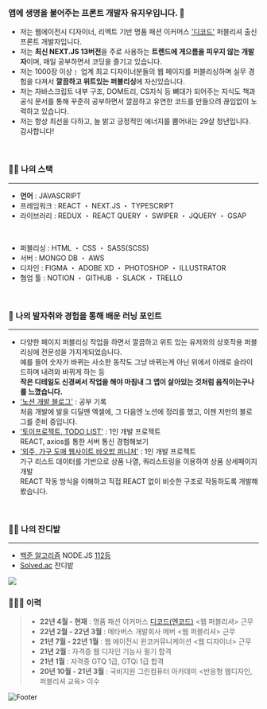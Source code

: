 ### <br/>앱에 생명을 불어주는 프론트 개발자 유지우입니다. 👋
- 저는 웹에이전시 디자이너, 리엑트 기반 명품 패션 이커머스 ['디코드'](https://www.itsdcode.com/) 퍼블리셔 출신 프론트 개발자입니다.
- 저는 **최신 NEXT.JS 13버전**을 주로 사용하는 **트렌드에 게으름을 피우지 않는 개발자**이며, 매일 공부하면서 코딩을 즐기고 있습니다.
- 저는 1000장 이상﹗ 업계 최고 디자이너분들의 웹 페이지를 퍼블리싱하며 실무 경험을 다져서 **깔끔하고 위트있는 퍼블리싱**에 자신있습니다.
- 저는 자바스크립트 내부 구조, DOM트리, CS지식 등 뼈대가 되어주는 지식도 책과 공식 문서를 통해 꾸준히 공부하면서 깔끔하고 유연한 코드를 만들으려 끊임없이 노력하고 있습니다.
- 저는 항상 최선을 다하고, 늘 밝고 긍정적인 에너지를 뿜어내는 29살 청년입니다. 감사합니다!
<br/>

### :technologist: 나의 스택
---
- **언어** : JAVASCRIPT
 - 프레임워크 : REACT ・ NEXT.JS ・ TYPESCRIPT
 - 라이브러리 : REDUX ・ REACT QUERY ・ SWIPER ・ JQUERY ・ GSAP
<br/>

- 퍼블리싱 : HTML ・ CSS ・ SASS(SCSS)
- 서버 : MONGO DB ・ AWS
- 디자인 : FIGMA ・ ADOBE XD ・ PHOTOSHOP ・ ILLUSTRATOR
- 협업 툴 : NOTION ・ GITHUB ・ SLACK ・ TRELLO

<br>

### :running: 나의 발자취와 경험을 통해 배운 러닝 포인트
---
- 다양한 페이지 퍼블리싱 작업을 하면서 깔끔하고 위트 있는 유저와의 상호작용 퍼블리싱에 전문성을 가지게되었습니다. <br/>예를 들어 숫자가 바뀌는 사소한 동작도 그냥 바뀌는게 아닌 위에서 아래로 슬라이드하며 내려와 바뀌게 하는 등 <br/>**작은 디테일도 신경써서 작업을 해야 마침내 그 앱이 살아있는 것처럼 움직이는구나를 느꼈습니다.**
- ['노션 개발 블로그'](https://yuziwoo2.notion.site/2bed422b7e794256a1904641acca0585) : 공부 기록 <br/>처음 개발에 발을 디딜땐 엑셀에, 그 다음엔 노션에 정리를 했고, 이젠 저만의 블로그를 준비 중입니다.
- ['토이프로젝트, TODO LIST'](http://yuziwoo1.dothome.co.kr/) : 1인 개발 프로젝트 <br/>REACT, axios를 통한 서버 통신 경험해보기
- ['외주, 가구 도매 웹사이트 바오밥 퍼니처'](https://yuziwoo.github.io/baobab-furniture) : 1인 개발 프로젝트 <br/>가구 리스트 데이터를 기반으로 상품 나열, 쿼리스트링을 이용하여 상품 상세페이지 개발 <br/>REACT 작동 방식을 이해하고 직접 REACT 없이 비슷한 구조로 작동하도록 개발해봤습니다.

<br>

### :farmer: 나의 잔디밭
---
- [백준 알고리즘](https://www.acmicpc.net/user/yuziwoo) NODE.JS [112등](https://www.acmicpc.net/ranklist/language/17/2)
- [Solved.ac](https://solved.ac/profile/yuziwoo) 잔디밭
<img src="http://mazandi.herokuapp.com/api?handle=yuziwoo&theme=cold"/>

<br>

### 🧑🏻‍💼 이력
> - **22년 4월 - 현재** : 명품 패션 이커머스 [디코드(엔코드)](https://www.itsdcode.com/) <웹 퍼블리셔> 근무
> - **22년 2월 - 22년 3월** : 메타버스 개발회사 메버 <웹 퍼블리셔> 근무
> - **21년 7월 - 22년 1월** : 웹 에이전시 윈코커뮤니케이션 <웹 디자이너> 근무
> - **21년 2월** : 자격증 웹 디자인 기능사 필기 합격
> - **21년 1월** : 자격증 GTQ 1급, GTQi 1급 합격
> - **20년 10월 - 21년 3월** : 국비지원 그린컴퓨터 아카데미 <반응형 웹디자인, 퍼블리셔 교육> 이수
 
![Footer](https://capsule-render.vercel.app/api?type=waving&color=gradient&height=200&section=footer)
